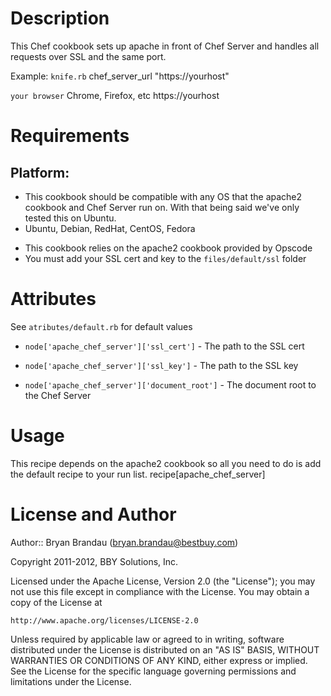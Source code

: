 Description
===========

This Chef cookbook sets up apache in front of Chef Server and handles all requests over SSL and the same port. 

Example: 
`knife.rb`
chef_server_url          "https://yourhost"

`your browser`
Chrome, Firefox, etc	 https://yourhost

Requirements
============

## Platform:

* This cookbook should be compatible with any OS that the apache2 cookbook and Chef Server run on.  With that being said we've only tested this on Ubuntu.
* Ubuntu, Debian, RedHat, CentOS, Fedora

- This cookbook relies on the apache2 cookbook provided by Opscode
- You must add your SSL cert and key to the `files/default/ssl` folder

Attributes
==========
See `atributes/default.rb` for default values

* `node['apache_chef_server']['ssl_cert']` - The path to the SSL cert
* `node['apache_chef_server']['ssl_key']` - The path to the SSL key

* `node['apache_chef_server']['document_root']` - The document root to the Chef Server


Usage
=====

This recipe depends on the apache2 cookbook so all you need to do is add the default recipe to your run list. 
	recipe[apache_chef_server]
	
License and Author
==================

Author:: Bryan Brandau (<bryan.brandau@bestbuy.com>)

Copyright 2011-2012, BBY Solutions, Inc.

Licensed under the Apache License, Version 2.0 (the "License");
you may not use this file except in compliance with the License.
You may obtain a copy of the License at

    http://www.apache.org/licenses/LICENSE-2.0

Unless required by applicable law or agreed to in writing, software
distributed under the License is distributed on an "AS IS" BASIS,
WITHOUT WARRANTIES OR CONDITIONS OF ANY KIND, either express or implied.
See the License for the specific language governing permissions and
limitations under the License.